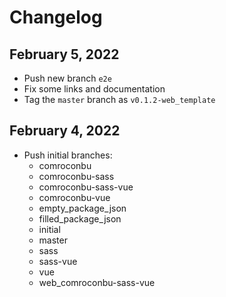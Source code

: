 # Changelog

## February 5, 2022
- Push new branch `e2e`
- Fix some links and documentation
- Tag the `master` branch as `v0.1.2-web_template`

## February 4, 2022
- Push initial branches:
  - comroconbu
  - comroconbu-sass
  - comroconbu-sass-vue
  - comroconbu-vue
  - empty_package_json
  - filled_package_json
  - initial
  - master
  - sass
  - sass-vue
  - vue
  - web_comroconbu-sass-vue
